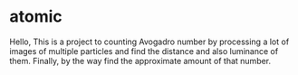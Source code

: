# atomic
Hello, This is a project to counting Avogadro number by processing a lot of images of multiple particles and find the distance and also luminance of them. Finally, by the way find the approximate amount of that number.
